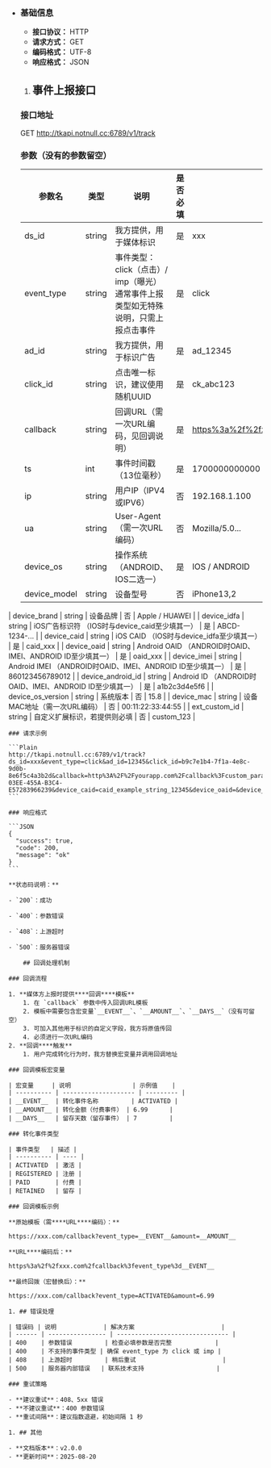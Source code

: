 - ### 基础信息

    - **接口协议：** HTTP
    - **请求方式：** GET
    - **编码格式：** UTF-8
    - **响应格式：** JSON

    1. ## 事件上报接口

    ### 接口地址

    GET http://tkapi.notnull.cc:6789/v1/track

    ### 参数（没有的参数留空）

    | 参数名            | 类型   | 说明                                                         | 是否必填 | 示例                                                         |
    | ----------------- | ------ | ------------------------------------------------------------ | -------- | ------------------------------------------------------------ |
    | ds_id             | string | 我方提供，用于媒体标识                                       | 是       | xxx                                                          |
    | event_type        | string | 事件类型：click（点击）/ imp（曝光） 通常事件上报类型如无特殊说明，只需上报点击事件 | 是       | click                                                        |
    | ad_id             | string | 我方提供，用于标识广告                                       | 是       | ad_12345                                                     |
    | click_id          | string | 点击唯一标识，建议使用随机UUID                               | 是       | ck_abc123                                                    |
    | callback          | string | 回调URL（需一次URL编码，见回调说明）                         | 是       | [https%3a%2f%2fxxx.com](http://https%3a%2f%2fxxx.com)%2fcallback%3fevent_type%3d__EVENT__ |
    | ts                | int    | 事件时间戳（13位毫秒）                                       | 是       | 1700000000000                                                |
    | ip                | string | 用户IP（IPV4或IPV6）                                         | 否       | 192.168.1.100                                                |
    | ua                | string | User-Agent（需一次URL编码）                                  | 否       | Mozilla/5.0...                                               |
    | device_os         | string | 操作系统（ANDROID、IOS二选一）                               | 是       | IOS / ANDROID                                                |
    | device_model      | string | 设备型号                                                     | 否       | iPhone13,2                                                   |
| device_brand      | string | 设备品牌                                                     | 否       | Apple / HUAWEI                                               |
    | device_idfa       | string | iOS广告标识符 （IOS时与device_caid至少填其一）               | 是       | ABCD-1234-...                                                |
    | device_caid       | string | iOS CAID （IOS时与device_idfa至少填其一）                    | 是       | caid_xxx                                                     |
    | device_oaid       | string | Android OAID  （ANDROID时OAID、IMEI、ANDROID ID至少填其一）  | 是       | oaid_xxx                                                     |
    | device_imei       | string | Android IMEI  （ANDROID时OAID、IMEI、ANDROID ID至少填其一）  | 是       | 860123456789012                                              |
    | device_android_id | string | Android ID  （ANDROID时OAID、IMEI、ANDROID ID至少填其一）    | 是       | a1b2c3d4e5f6                                                 |
    | device_os_version | string | 系统版本                                                     | 否       | 15.8                                                         |
    | device_mac        | string | 设备MAC地址（需一次URL编码）                                 | 否       | 00:11:22:33:44:55                                            |
    | ext_custom_id     | string | 自定义扩展标识，若提供则必填                                 | 否       | custom_123                                                   |

    ### 请求示例

    ```Plain
    http://tkapi.notnull.cc:6789/v1/track?ds_id=xxx&event_type=click&ad_id=12345&click_id=b9c7e1b4-7f1a-4e8c-9d0b-8e6f5c4a3b2d&callback=http%3A%2F%2Fyourapp.com%2Fcallback%3Fcustom_param%3D123&ts=1700000000000&ip=198.51.100.1&ua=Mozilla%2F5.0%20(iPhone%3B%20CPU%20iPhone%20OS%2015_8%20like%20Mac%20OS%20X)%20AppleWebKit%2F605.1.15%20(KHTML%2C%20like%20Gecko)%20Version%2F15.0%20Mobile%2F15E148%20Safari%2F604.1&device_os=IOS&device_model=iPhone13,2&device_idfa=AEBE52E7-03EE-455A-B3C4-E57283966239&device_caid=caid_example_string_12345&device_oaid=&device_imei=&device_android_id=&device_os_version=15.8&device_mac=02:00:00:%2000:00:00&ext_custom_id=xxx
    ```

    ### 响应格式

    ```JSON
    {
      "success": true,
      "code": 200,
      "message": "ok"
    }
    ```

    **状态码说明：**

    - `200`：成功

    - `400`：参数错误

    - `408`：上游超时

    - `500`：服务器错误

        ## 回调处理机制

    ### 回调流程

    1. **媒体方上报时提供****回调****模板**
        1. 在 `callback` 参数中传入回调URL模板
        2. 模板中需要包含宏变量`__EVENT__`、`__AMOUNT__`、`__DAYS__`（没有可留空）
        3. 可加入其他用于标识的自定义字段，我方将原值传回
        4. 必须进行一次URL编码
    2. **回调****触发**
        1. 用户完成转化行为时，我方替换宏变量并调用回调地址

    ### 回调模板宏变量

    | 宏变量     | 说明                 | 示例值    |
    | ---------- | -------------------- | --------- |
    | __EVENT__  | 转化事件名称         | ACTIVATED |
    | __AMOUNT__ | 转化金额（付费事件） | 6.99      |
    | __DAYS__   | 留存天数（留存事件） | 7         |

    ### 转化事件类型

    | 事件类型   | 描述 |
    | ---------- | ---- |
    | ACTIVATED  | 激活 |
    | REGISTERED | 注册 |
    | PAID       | 付费 |
    | RETAINED   | 留存 |

    ### 回调模板示例

    **原始模板（需****URL****编码）：**

    https://xxx.com/callback?event_type=__EVENT__&amount=__AMOUNT__

    **URL****编码后：**

    https%3a%2f%2fxxx.com%2fcallback%3fevent_type%3d__EVENT__

    **最终回拨（宏替换后）：**

    https://xxx.com/callback?event_type=ACTIVATED&amount=6.99

    1. ## 错误处理

    | 错误码 | 说明             | 解决方案                        |
    | ------ | ---------------- | ------------------------------- |
    | 400    | 参数错误         | 检查必填参数是否完整            |
    | 400    | 不支持的事件类型 | 确保 event_type 为 click 或 imp |
    | 408    | 上游超时         | 稍后重试                        |
    | 500    | 服务器内部错误   | 联系技术支持                    |

    ### 重试策略

    - **建议重试**：408、5xx 错误
    - **不建议重试**：400 参数错误
    - **重试间隔**：建议指数退避，初始间隔 1 秒

    1. ## 其他

    - **文档版本**：v2.0.0
    - **更新时间**：2025-08-20
